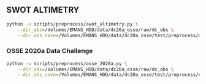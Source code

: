 

## SWOT ALTIMETRY


```bash
python -u scripts/preprocess/swot_altimetry.py \
    --dir_obs=/Volumes/EMANS_HDD/data/dc20a_osse/raw/dc_obs \
    --dir_obs_save=/Volumes/EMANS_HDD/data/dc20a_osse/test/preprocess/ds_obs_swot.nc
```

### OSSE 2020a Data Challenge


```bash
python -u scripts/preprocess/osse_2020a.py \
    --dir_obs=/Volumes/EMANS_HDD/data/dc20a_osse/raw/dc_obs \
    --dir_obs_save=/Volumes/EMANS_HDD/data/dc20a_osse/test/preprocess/osse_2020a_natl60
```